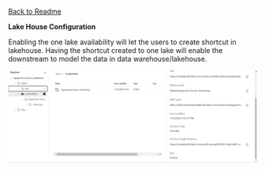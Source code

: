 [Back to Readme](README.md)

**Lake House Configuration**

Enabling the one lake availability will let the users to create shortcut in lakehouse. Having the shortcut created to one lake will enable the downstream to model the data in data warehouse/lakehouse.

![lakehouse_shortcut](images/lakehouse_shortcut.png)
